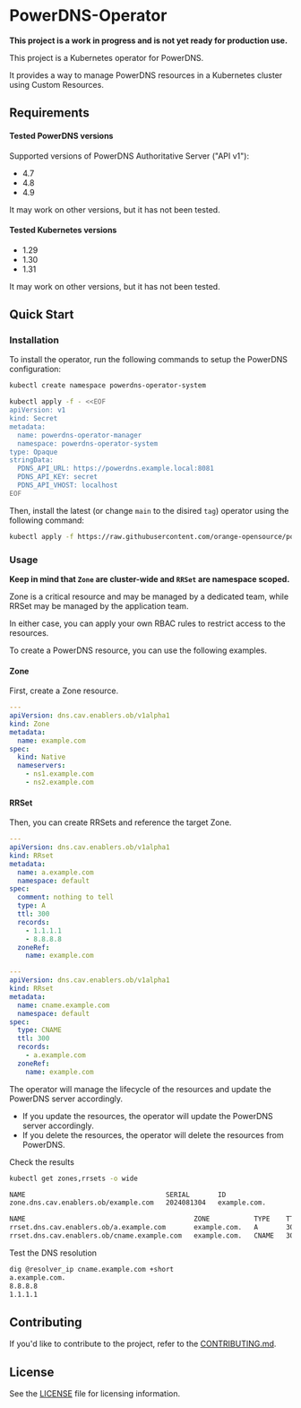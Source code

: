 # PowerDNS-Operator

**This project is a work in progress and is not yet ready for production use.**

This project is a Kubernetes operator for PowerDNS.

It provides a way to manage PowerDNS resources in a Kubernetes cluster using Custom Resources.

## Requirements

#### Tested PowerDNS versions

Supported versions of PowerDNS Authoritative Server ("API v1"):

- 4.7
- 4.8
- 4.9

It may work on other versions, but it has not been tested.

#### Tested Kubernetes versions

- 1.29
- 1.30
- 1.31

It may work on other versions, but it has not been tested.

## Quick Start

### Installation

To install the operator, run the following commands to setup the PowerDNS configuration:

```sh
kubectl create namespace powerdns-operator-system
```

```sh
kubectl apply -f - <<EOF
apiVersion: v1
kind: Secret
metadata:
  name: powerdns-operator-manager
  namespace: powerdns-operator-system
type: Opaque
stringData:
  PDNS_API_URL: https://powerdns.example.local:8081
  PDNS_API_KEY: secret
  PDNS_API_VHOST: localhost
EOF
```

Then, install the latest (or change `main` to the disired `tag`) operator using the following command:

```sh
kubectl apply -f https://raw.githubusercontent.com/orange-opensource/powerdns-operator/main/dist/install.yaml
```

### Usage

**Keep in mind that `Zone` are cluster-wide and `RRSet` are namespace scoped.**

Zone is a critical resource and may be managed by a dedicated team, while RRSet may be managed by the application team.

In either case, you can apply your own RBAC rules to restrict access to the resources.

To create a PowerDNS resource, you can use the following examples.

#### Zone

First, create a Zone resource.

```yaml
---
apiVersion: dns.cav.enablers.ob/v1alpha1
kind: Zone
metadata:
  name: example.com
spec:
  kind: Native
  nameservers:
    - ns1.example.com
    - ns2.example.com
```

#### RRSet

Then, you can create RRSets and reference the target Zone.

```yaml
---
apiVersion: dns.cav.enablers.ob/v1alpha1
kind: RRset
metadata:
  name: a.example.com
  namespace: default
spec:
  comment: nothing to tell
  type: A
  ttl: 300
  records:
    - 1.1.1.1
    - 8.8.8.8
  zoneRef:
    name: example.com

---
apiVersion: dns.cav.enablers.ob/v1alpha1
kind: RRset
metadata:
  name: cname.example.com
  namespace: default
spec:
  type: CNAME
  ttl: 300
  records:
    - a.example.com
  zoneRef:
    name: example.com
```

The operator will manage the lifecycle of the resources and update the PowerDNS server accordingly.
  * If you update the resources, the operator will update the PowerDNS server accordingly.
  * If you delete the resources, the operator will delete the resources from PowerDNS.

Check the results

```sh
kubectl get zones,rrsets -o wide

NAME                                   SERIAL       ID
zone.dns.cav.enablers.ob/example.com   2024081304   example.com.

NAME                                          ZONE           TYPE    TTL   RECORDS
rrset.dns.cav.enablers.ob/a.example.com       example.com.   A       300   ["1.1.1.1","8.8.8.8"]
rrset.dns.cav.enablers.ob/cname.example.com   example.com.   CNAME   300   ["a.example.com"]
```

Test the DNS resolution

```sh
dig @resolver_ip cname.example.com +short
a.example.com.
8.8.8.8
1.1.1.1
```

## Contributing

If you'd like to contribute to the project, refer to the [CONTRIBUTING.md](CONTRIBUTING.md).

## License

See the [LICENSE](LICENSE) file for licensing information.
